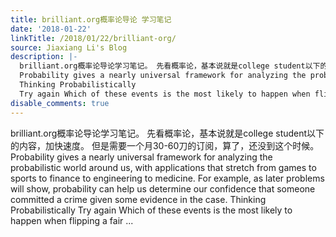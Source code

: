 ```yaml
---
title: brilliant.org概率论导论 学习笔记
date: '2018-01-22'
linkTitle: /2018/01/22/brilliant-org/
source: Jiaxiang Li's Blog
description: |-
  brilliant.org概率论导论学习笔记。 先看概率论，基本说就是college student以下的内容，加快速度。 但是需要一个月30-60刀的订阅，算了，还没到这个时候。
  Probability gives a nearly universal framework for analyzing the probabilistic world around us, with applications that stretch from games to sports to finance to engineering to medicine. For example, as later problems will show, probability can help us determine our confidence that someone committed a crime given some evidence in the case.
  Thinking Probabilistically
  Try again Which of these events is the most likely to happen when flipping a fair ...
disable_comments: true
---
```

brilliant.org概率论导论学习笔记。 先看概率论，基本说就是college student以下的内容，加快速度。 但是需要一个月30-60刀的订阅，算了，还没到这个时候。
Probability gives a nearly universal framework for analyzing the probabilistic world around us, with applications that stretch from games to sports to finance to engineering to medicine. For example, as later problems will show, probability can help us determine our confidence that someone committed a crime given some evidence in the case.
Thinking Probabilistically
Try again Which of these events is the most likely to happen when flipping a fair ...